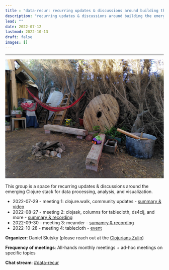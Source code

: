 ```yaml
---
title : "data-recur: recurring updates & discussions around building the emerging data stack"
description: "recurring updates & discussions around building the emerging data stack"
lead: ""
date: 2022-07-12
lastmod: 2022-10-13
draft: false
images: []
---
```


-----------------------------------------------

![hammock](hammock.jpg)


This group is a space for recurring updates & discussions around the emerging Clojure stack for data processing, analysis, and visualization.

* 2022-07-29 - meeting 1: clojure.walk, community updates - [summary & video](https://clojureverse.org/t/data-recur-meeting-1-clojure-walk-community-updates-summary-video/)
* 2022-08-27 - meeting 2: clojask, columns for tablecloth, ds4clj, and more - [summary & recording](https://clojureverse.org/t/data-recur-meeting-2-clojask-columns-for-tablecloth-summary-video/)
* 2022-09-30 - meeting 3: meander - [sumamry & recording](https://clojureverse.org/t/data-recur-meeting-3-meander-summary-video/)
* 2022-10-28 - meeting 4: tablecloth - [event](https://clojureverse.org/t/data-recur-meeting-3-meander-summary-video/)

**Organizer**: Daniel Slutsky (please reach out at the [Clojurians Zulip](https://clojurians.zulipchat.com/))

**Frequency of meetings**: All-hands monthly meetings + ad-hoc meetings on specific topics

**Chat stream**: [#data-recur](https://clojurians.zulipchat.com/#narrow/stream/330726-data-recur)

